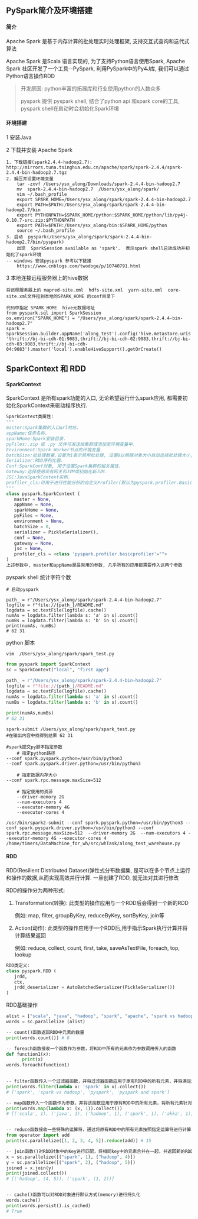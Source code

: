 ## PySpark简介及环境搭建

#### 简介

Apache Spark 是基于内存计算的批处理实时处理框架, 支持交互式查询和迭代式算法

Apache Spark  是Scala 语言实现的, 为了支持Python语言使用Spark, Apache Spark 社区开发了一个工具--PySpark, 利用PySpark中的Py4J库, 我们可以通过Python语言操作RDD

> 开发原因: python丰富的拓展库和行业使用python的人数众多
>
> pyspark 提供 pyspark shell, 结合了python api 和spark core的工具, pyspark shell在启动时会初始化Spark环境

#### 环境搭建

1 安装Java

2 下载并安装 Apache Spark

```shell
1. 下载链接(spark2.4.4-hadoop2.7): http://mirrors.tuna.tsinghua.edu.cn/apache/spark/spark-2.4.4/spark-2.4.4-bin-hadoop2.7.tgz
2. 解压并设置环境变量
	tar -zxvf /Users/ysx_along/Downloads/spark-2.4.4-bin-hadoop2.7
	mv  spark-2.4.4-bin-hadoop2.7  /Users/ysx_along/spark/
	vim ~/.bash_profile
  	export SPARK_HOME=/Users/ysx_along/spark/spark-2.4.4-bin-hadoop2.7
    export PATH=$PATH:/Users/ysx_along/spark/spark-2.4.4-bin-hadoop2.7/bin
    export PYTHONPATH=$SPARK_HOME/python:$SPARK_HOME/python/lib/py4j-0.10.7-src.zip:$PYTHONPATH
    export PATH=$PATH:/Users/ysx_along/bin:$SPARK_HOME/python
	source ~/.bash_profile
3. 启动  pyspark(/Users/ysx_along/spark/spark-2.4.4-bin-hadoop2.7/bin/pyspark)
	出现  SparkSession available as 'spark'.  表示spark shell启动成功并初始化了spark环境
-- windows 安装pyspark 参考以下链接
	https://www.cnblogs.com/twodoge/p/10740791.html
```

3 本地连接远程服务器上的hive数据

```shell
将远程服务器上的 mapred-site.xml  hdfs-site.xml  yarn-site.xml  core-site.xml文件拉到本地的SPARK_HOME 的conf目录下

代码中指定 SPARK_HOME  hive元数据地址
from pyspark.sql import SparkSession
os.environ["SPARK_HOME"] = "/Users/ysx_along/spark/spark-2.4.4-bin-hadoop2.7"
spark = SparkSession.builder.appName('along_test').config('hive.metastore.uris', 'thrift://bj-bi-cdh-01:9083,thrift://bj-bi-cdh-02:9083,thrift://bj-bi-cdh-03:9083,thrift://bj-bi-cdh-04:9083').master('local').enableHiveSupport().getOrCreate()
```





## SparkContext 和 RDD

#### SparkContext

SparkContext 是所有spark功能的入口, 无论希望运行什么spark应用, 都需要初始化SparkContext来驱动程序执行.

```python
SparkContext类属性:
"""
master:Spark集群的入口url地址.
appName:任务名称.
sparkHome:Spark安装目录.
pyFiles:.zip 或 .py 文件可发送给集群或添加至环境变量中.
Environment:Spark Worker节点的环境变量.
batchSize:批处理数量.设置为1表示禁用批处理, 设置0以根据对象大小自动选择批处理大小, 设置为-1以使用无限批处理大小.
Serializer:RDD序列化器.
Conf:SparkConf对象, 用于设置Spark集群的相关属性.
Gateway:选择使用现有网关和JVM或初始化新JVM.
JSC:JavaSparkContext实例.
profiler_cls:可用于进行性能分析的自定义Profiler(默认为pyspark.profiler.BasicProfiler)
"""
class pyspark.SparkContext (
   master = None,
   appName = None, 
   sparkHome = None, 
   pyFiles = None, 
   environment = None, 
   batchSize = 0, 
   serializer = PickleSerializer(), 
   conf = None, 
   gateway = None, 
   jsc = None, 
   profiler_cls = <class 'pyspark.profiler.basicprofiler'="">
)
上述参数中, master和appName是最常用的参数, 几乎所有的应用都需要传入这两个参数
```

pyspark shell 统计字符个数

```shell
# 启动pyspark

path_ = r"/Users/ysx_along/spark/spark-2.4.4-bin-hadoop2.7"
logfile = f"file://{path_}/README.md"
logdata = sc.textFile(logfile).cache()
numAs = logdata.filter(lambda s: 'a' in s).count()
numBs = logdata.filter(lambda s: 'b' in s).count()
print(numAs, numBs)
# 62 31
```

python 脚本

```shell
vim  /Users/ysx_along/spark/spark_test.py
```

```python
from pyspark import SparkContext
sc = SparkContext("local", "first app")

path_ = r"/Users/ysx_along/spark/spark-2.4.4-bin-hadoop2.7"
logfile = f"file://{path_}/README.md"
logdata = sc.textFile(logfile).cache()
numAs = logdata.filter(lambda s: 'a' in s).count()
numBs = logdata.filter(lambda s: 'b' in s).count()

print(numAs,numBs)
# 62 31
```

```shell
spark-submit /Users/ysx_along/spark/spark_test.py
#在输出内容中找得到结果 62 31
```

```shell
#spark提交py脚本指定参数
	# 指定python路径
--conf spark.pyspark.python=/usr/bin/python3  
--conf spark.pyspark.driver.python=/usr/bin/python3 

	# 指定数据内存大小
--conf spark.rpc.message.maxSize=512

	# 指定使用的资源
	--driver-memory 2G
	--num-executors 4
	--executor-memory 4G 
	--executor-cores 4 

/usr/bin/spark2-submit --conf spark.pyspark.python=/usr/bin/python3 --conf spark.pyspark.driver.python=/usr/bin/python3 --conf spark.rpc.message.maxSize=512  --driver-memory 2G  --num-executors 4 --executor-memory 4G --executor-cores 4    /home/timers/DataMachine_for_wh/src/whTask/along_test_warehouse.py

```



#### RDD

RDD(Resilient Distributed Dataset)弹性式分布数据集, 是可以在多个节点上运行和操作的数据,从而实现高效并行计算. 一旦创建了RDD, 就无法对其进行修改

RDD的操作分为两种形式:

1. Transformation(转换): 此类型的操作应用与一个RDD后会得到一个新的RDD

   例如: map, filter, groupByKey, reduceByKey, sortByKey, join等

2. Action(动作): 此类型的操作应用于一个RDD后,用于指示Spark执行计算并将计算结果返回

   例如: reduce, collect, count, first, take, saveAsTextFile, foreach, top, lookup

```python
RDD类定义:
class pyspark.RDD (
   jrdd, 
   ctx, 
   jrdd_deserializer = AutoBatchedSerializer(PickleSerializer())
)
```

RDD基础操作

```python
alist = ["scala", "java", "hadoop", "spark", "apache", "spark vs hadoop", "pyspark","pyspark and spark"]
words = sc.parallelize (alist)

-- count()函数返回RDD中元素的数量
print(words.count()) # 8 

-- foreach函数接收一个函数作为参数，将RDD中所有的元素作为参数调用传入的函数
def function1(x):
      print(x)
words.foreach(function1) 

      
-- filter函数传入一个过滤器函数，并将过滤器函数应用于原有RDD中的所有元素，并将满足过滤器条件的RDD元素存放至一个新的RDD对象中并返回
print(words.filter(lambda x: 'spark' in x).collect())
# ['spark', 'spark vs hadoop', 'pyspark', 'pyspark and spark']

-- map函数传入一个函数作为参数，并将该函数应用于原有RDD中的所有元素，将所有元素针对该函数的输出存放至一个新的RDD对象中并返回
print(words.map(lambda x: (x, 1)).collect())
# [('scala', 1), ('java', 1), ('hadoop', 1), ('spark', 1), ('akka', 1), ('spark vs hadoop', 1), ('pyspark', 1), ('pyspark and spark', 1)]


-- reduce函数接收一些特殊的运算符，通过将原有RDD中的所有元素按照指定运算符进行计算，并返回计算结果, 例如累加
from operator import add
print(sc.parallelize([1, 2, 3, 4, 5]).reduce(add)) # 15

-- join函数()对RDD对象中的Key进行匹配，将相同key中的元素合并在一起，并返回新的RDD对象
x = sc.parallelize([("spark", 1), ("hadoop", 4)])
y = sc.parallelize([("spark", 2), ("hadoop", 5)])
joined = x.join(y)
print(joined.collect())
# [('hadoop', (4, 5)), ('spark', (1, 2))]


-- cache()函数可以对RDD对象进行默认方式(memory)进行持久化
words.cache() 
print(words.persist().is_cached)
# True
```



 









